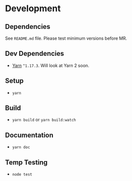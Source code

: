 # Development

## Dependencies

See `README.md` file. Please test minimum versions before MR.

## Dev Dependencies

 - [Yarn](https://yarnpkg.com/) `^1.17.3`. Will look at Yarn 2 soon.

## Setup

 - `yarn`

## Build

 - `yarn build` or `yarn build:watch`

## Documentation

 - `yarn doc`

## Temp Testing

 - `node test`
